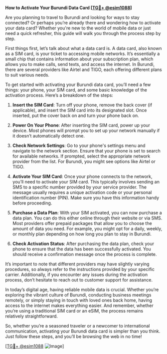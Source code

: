 **How to Activate Your Burundi Data Card [[TG💪+ @esim1088](https://t.me/s/esim1088)]**

Are you planning to travel to Burundi and looking for ways to stay connected? Or perhaps you’re already there and wondering how to activate your data card? Whether you're new to the world of mobile data or just need a quick refresher, this guide will walk you through the process step by step.

First things first, let’s talk about what a data card is. A data card, also known as a SIM card, is your ticket to accessing mobile networks. It’s essentially a small chip that contains information about your subscription plan, which allows you to make calls, send texts, and access the internet. In Burundi, there are several providers like Airtel and TIGO, each offering different plans to suit various needs.

To get started with activating your Burundi data card, you’ll need a few things: your phone, your SIM card, and some basic knowledge of the activation process. Here’s a breakdown of the steps:

1. **Insert the SIM Card**: Turn off your phone, remove the back cover (if applicable), and insert the SIM card into its designated slot. Once inserted, put the cover back on and turn your phone back on.

2. **Power On Your Phone**: After inserting the SIM card, power up your device. Most phones will prompt you to set up your network manually if it doesn’t automatically detect one.

3. **Check Network Settings**: Go to your phone's settings menu and navigate to the network section. Ensure that your phone is set to search for available networks. If prompted, select the appropriate network provider from the list. For Burundi, you might see options like Airtel or TIGO.

4. **Activate Your SIM Card**: Once your phone connects to the network, you’ll need to activate your SIM card. This typically involves sending an SMS to a specific number provided by your service provider. The message usually requires a unique activation code or your personal identification number (PIN). Make sure you have this information handy before proceeding.

5. **Purchase a Data Plan**: With your SIM activated, you can now purchase a data plan. You can do this either online through their website or via SMS. Most providers offer prepaid packages that allow you to choose the amount of data you need. For example, you might opt for a daily, weekly, or monthly plan depending on how long you plan to stay in Burundi.

6. **Check Activation Status**: After purchasing the data plan, check your phone to ensure that the data has been successfully activated. You should receive a confirmation message once the process is complete.

It’s important to note that different providers may have slightly varying procedures, so always refer to the instructions provided by your specific carrier. Additionally, if you encounter any issues during the activation process, don’t hesitate to reach out to customer support for assistance.

In today’s digital age, having reliable mobile data is crucial. Whether you’re exploring the vibrant culture of Burundi, conducting business meetings remotely, or simply staying in touch with loved ones back home, having access to the internet makes everything easier. And remember, whether you’re using a traditional SIM card or an eSIM, the process remains relatively straightforward.

So, whether you’re a seasoned traveler or a newcomer to international communication, activating your Burundi data card is simpler than you think. Just follow these steps, and you’ll be browsing the web in no time!

[[TG💪+ @esim1088](https://t.me/s/esim1088) ![Image](https://i.postimg.cc/Y0z9fWf4/image.png)]